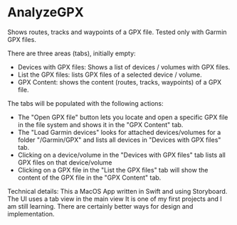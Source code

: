 # AnalyzeGPX

Shows routes, tracks and waypoints of a GPX file. Tested only with Garmin GPX files.

There are three areas (tabs), initially empty:
- Devices with GPX files: Shows a list of devices / volumes with GPX files.
- List the GPX files: lists GPX files of a selected device / volume.
- GPX Content: shows the content (routes, tracks, waypoints) of a GPX file.

The tabs will be populated with the following actions:

- The "Open GPX file" button lets you locate and open a specific GPX file in the file system and shows it in the "GPX Content" tab.
- The "Load Garmin devices" looks for attached devices/volumes for a folder "/Garmin/GPX" and lists all devices in "Devices with GPX files" tab.
- Clicking on a device/volume in the "Devices with GPX files" tab lists all GPX files on that device/volume
- Clicking on a GPX file in the "List the GPX files" tab will show the content of the GPX file in the "GPX Content" tab.


Technical details:
This a MacOS App written in Swift and using Storyboard.
The UI uses a tab view in the main view
It is one of my first projects and I am still learning. There are certainly better ways for design and implementation.
